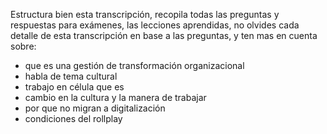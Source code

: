 Estructura bien esta transcripción, recopila todas las preguntas y respuestas para exámenes, las lecciones aprendidas,  no olvides cada detalle de esta transcripción en base a las preguntas, y ten mas en cuenta sobre: 
- que es una gestión de transformación organizacional
- habla de tema cultural
- trabajo en célula que es
- cambio en la cultura y la manera de trabajar
- por que no migran a digitalización
- condiciones del rollplay



